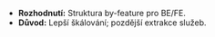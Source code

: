 - **Rozhodnutí:** Struktura by-feature pro BE/FE.  
- **Důvod:** Lepší škálování; pozdější extrakce služeb.